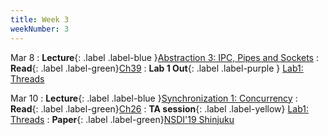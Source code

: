 ```yaml
---
title: Week 3
weekNumber: 3
---
```


Mar 8
: **Lecture**{: .label .label-blue }[Abstraction 3: IPC, Pipes and Sockets](/sp22/assets/slides/lec05_abstraction3.pdf)
    : **Read**{: .label .label-green}[Ch39](https://pages.cs.wisc.edu/~remzi/OSTEP/file-intro.pdf)
: **Lab 1 Out**{: .label .label-purple } [Lab1: Threads](https://alfredthiel.gitbook.io/pintosbook/project-description/lab1-threads)


Mar 10
: **Lecture**{: .label .label-blue }[Synchronization 1: Concurrency](/sp22/assets/slides/lec06_synchronization1.pdf)
    : **Read**{: .label .label-green}[Ch26](https://pages.cs.wisc.edu/~remzi/OSTEP/threads-intro.pdf)
: **TA session**{: .label .label-yellow} [Lab1: Threads](#)
    : **Paper**{: .label .label-green}[NSDI'19 Shinjuku](https://www.usenix.org/conference/nsdi19/presentation/kaffes)
